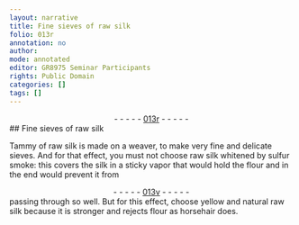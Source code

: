 ```yaml
---
layout: narrative
title: Fine sieves of raw silk
folio: 013r
annotation: no
author:
mode: annotated
editor: GR8975 Seminar Participants
rights: Public Domain
categories: []
tags: []
---
```


 <div class="folio" align="center">- - - - - <a href="http://gallica.bnf.fr/ark:/12148/btv1b10500001g/f31.image" target="_blank">013r</a> - - - - - </div> 
## Fine sieves of raw silk

 
Tammy of raw silk is made on a weaver, to make very fine and delicate sieves. And for that effect, you must not choose raw silk whitened by sulfur smoke: this covers the silk in a sticky vapor that would hold the flour and in the end would prevent it from
 <div class="folio" align="center">- - - - - <a href="http://gallica.bnf.fr/ark:/12148/btv1b10500001g/f32.image" target="_blank">013v</a> - - - - - </div> 
passing through so well. But for this effect, choose yellow and natural raw silk because it is stronger and rejects flour as horsehair does.
 